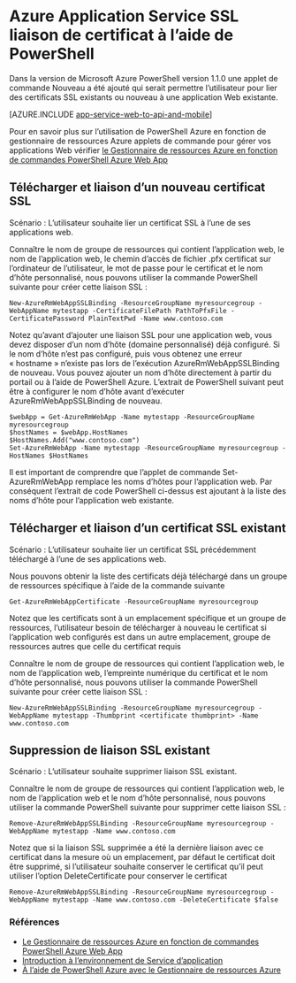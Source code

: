 <properties
    pageTitle="Liaison de certificats SSL à l’aide de PowerShell"
    description="Découvrez comment lier des certificats SSL à votre application web à l’aide de PowerShell."
    services="app-service\web"
    documentationCenter=""
    authors="ahmedelnably"
    manager="stefsch"
    editor=""/>

<tags
    ms.service="app-service-web"
    ms.workload="web"
    ms.tgt_pltfrm="na"
    ms.devlang="na"
    ms.topic="article"
    ms.date="01/13/2016"
    ms.author="ahmedelnably"/>

# <a name="azure-app-service-ssl-certificate-binding-using-powershell"></a>Azure Application Service SSL liaison de certificat à l’aide de PowerShell #

Dans la version de Microsoft Azure PowerShell version 1.1.0 une applet de commande Nouveau a été ajouté qui serait permettre l’utilisateur pour lier des certificats SSL existants ou nouveau à une application Web existante.

[AZURE.INCLUDE [app-service-web-to-api-and-mobile](../../includes/app-service-web-to-api-and-mobile.md)] 

Pour en savoir plus sur l’utilisation de PowerShell Azure en fonction de gestionnaire de ressources Azure applets de commande pour gérer vos applications Web vérifier [le Gestionnaire de ressources Azure en fonction de commandes PowerShell Azure Web App](app-service-web-app-azure-resource-manager-powershell.md)

## <a name="uploading-and-binding-a-new-ssl-certificate"></a>Télécharger et liaison d’un nouveau certificat SSL ##

Scénario : L’utilisateur souhaite lier un certificat SSL à l’une de ses applications web.

Connaître le nom de groupe de ressources qui contient l’application web, le nom de l’application web, le chemin d’accès de fichier .pfx certificat sur l’ordinateur de l’utilisateur, le mot de passe pour le certificat et le nom d’hôte personnalisé, nous pouvons utiliser la commande PowerShell suivante pour créer cette liaison SSL :

    New-AzureRmWebAppSSLBinding -ResourceGroupName myresourcegroup -WebAppName mytestapp -CertificateFilePath PathToPfxFile -CertificatePassword PlainTextPwd -Name www.contoso.com

Notez qu’avant d’ajouter une liaison SSL pour une application web, vous devez disposer d’un nom d’hôte (domaine personnalisé) déjà configuré. Si le nom d’hôte n’est pas configuré, puis vous obtenez une erreur « hostname » n’existe pas lors de l’exécution AzureRmWebAppSSLBinding de nouveau. Vous pouvez ajouter un nom d’hôte directement à partir du portail ou à l’aide de PowerShell Azure. L’extrait de PowerShell suivant peut être à configurer le nom d’hôte avant d’exécuter AzureRmWebAppSSLBinding de nouveau.   
  
    $webApp = Get-AzureRmWebApp -Name mytestapp -ResourceGroupName myresourcegroup  
    $hostNames = $webApp.HostNames  
    $HostNames.Add("www.contoso.com")  
    Set-AzureRmWebApp -Name mytestapp -ResourceGroupName myresourcegroup -HostNames $HostNames   
  
Il est important de comprendre que l’applet de commande Set-AzureRmWebApp remplace les noms d’hôtes pour l’application web. Par conséquent l’extrait de code PowerShell ci-dessus est ajoutant à la liste des noms d’hôte pour l’application web existante.  

## <a name="uploading-and-binding-an-existing-ssl-certificate"></a>Télécharger et liaison d’un certificat SSL existant ##

Scénario : L’utilisateur souhaite lier un certificat SSL précédemment téléchargé à l’une de ses applications web.

Nous pouvons obtenir la liste des certificats déjà téléchargé dans un groupe de ressources spécifique à l’aide de la commande suivante

    Get-AzureRmWebAppCertificate -ResourceGroupName myresourcegroup

Notez que les certificats sont à un emplacement spécifique et un groupe de ressources, l’utilisateur besoin de télécharger à nouveau le certificat si l’application web configurés est dans un autre emplacement, groupe de ressources autres que celle du certificat requis 

Connaître le nom de groupe de ressources qui contient l’application web, le nom de l’application web, l’empreinte numérique du certificat et le nom d’hôte personnalisé, nous pouvons utiliser la commande PowerShell suivante pour créer cette liaison SSL :

    New-AzureRmWebAppSSLBinding -ResourceGroupName myresourcegroup -WebAppName mytestapp -Thumbprint <certificate thumbprint> -Name www.contoso.com

## <a name="deleting-an-existing-ssl-binding"></a>Suppression de liaison SSL existant  ##

Scénario : L’utilisateur souhaite supprimer liaison SSL existant.

Connaître le nom de groupe de ressources qui contient l’application web, le nom de l’application web et le nom d’hôte personnalisé, nous pouvons utiliser la commande PowerShell suivante pour supprimer cette liaison SSL :

    Remove-AzureRmWebAppSSLBinding -ResourceGroupName myresourcegroup -WebAppName mytestapp -Name www.contoso.com

Notez que si la liaison SSL supprimée a été la dernière liaison avec ce certificat dans la mesure où un emplacement, par défaut le certificat doit être supprimé, si l’utilisateur souhaite conserver le certificat qu’il peut utiliser l’option DeleteCertificate pour conserver le certificat

    Remove-AzureRmWebAppSSLBinding -ResourceGroupName myresourcegroup -WebAppName mytestapp -Name www.contoso.com -DeleteCertificate $false

### <a name="references"></a>Références ###
- [Le Gestionnaire de ressources Azure en fonction de commandes PowerShell Azure Web App](app-service-web-app-azure-resource-manager-powershell.md)
- [Introduction à l’environnement de Service d’application](app-service-app-service-environment-intro.md)
- [À l’aide de PowerShell Azure avec le Gestionnaire de ressources Azure](../powershell-azure-resource-manager.md)
